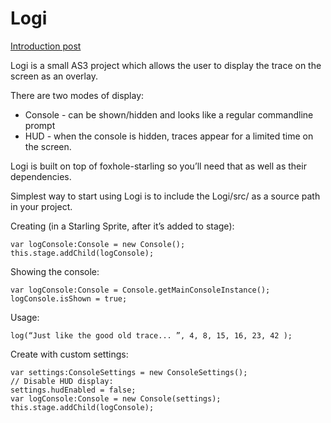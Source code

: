 Logi
====================

[Introduction post](http://justpinegames.com/blog/2012/08/introducing-logi/)

Logi is a small AS3 project which allows the user to display the trace on the screen as an overlay.

There are two modes of display:
* Console - can be shown/hidden and looks like a regular commandline prompt
* HUD - when the console is hidden, traces appear for a limited time on the screen.

Logi is built on top of foxhole-starling so you’ll need that as well as their dependencies.

Simplest way to start using Logi is to include the Logi/src/ as a source path in your project.

Creating (in a Starling Sprite, after it’s added to stage):

    var logConsole:Console = new Console();
    this.stage.addChild(logConsole);

Showing the console:

    var logConsole:Console = Console.getMainConsoleInstance();
    logConsole.isShown = true;

Usage:

    log(“Just like the good old trace... ”, 4, 8, 15, 16, 23, 42 );
    
Create with custom settings:

    var settings:ConsoleSettings = new ConsoleSettings();
    // Disable HUD display:
    settings.hudEnabled = false;
    var logConsole:Console = new Console(settings);
    this.stage.addChild(logConsole);
